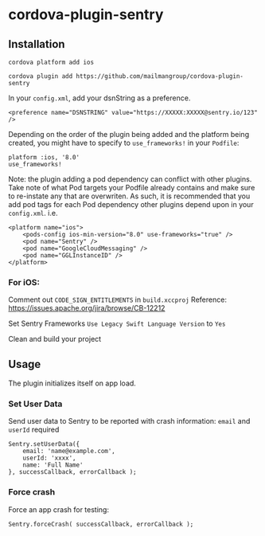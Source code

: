 # cordova-plugin-sentry

## Installation

`cordova platform add ios`

`cordova plugin add https://github.com/mailmangroup/cordova-plugin-sentry`

In your `config.xml`, add your dsnString as a preference.

```
<preference name="DSNSTRING" value="https://XXXXX:XXXXX@sentry.io/123" />
```

Depending on the order of the plugin being added and the platform being created, you might have to specify to `use_frameworks!` in your `Podfile`:

```
platform :ios, '8.0'
use_frameworks!
```

Note: the plugin adding a pod dependency can conflict with other plugins. Take note of what Pod targets your Podfile already contains and make sure to re-instate any that are overwriten. As such, it is recommended that you add pod tags for each Pod dependency other plugins depend upon in your `config.xml`. i.e.

```
<platform name="ios">
	<pods-config ios-min-version="8.0" use-frameworks="true" />
	<pod name="Sentry" />
	<pod name="GoogleCloudMessaging" />
	<pod name="GGLInstanceID" />
</platform>
```

### For iOS:

Comment out `CODE_SIGN_ENTITLEMENTS` in `build.xccproj`
Reference: https://issues.apache.org/jira/browse/CB-12212

Set Sentry Frameworks `Use Legacy Swift Language Version` to `Yes`

Clean and build your project

## Usage

The plugin initializes itself on app load.

### Set User Data

Send user data to Sentry to be reported with crash information:
`email` and `userId` required

```
Sentry.setUserData({
	email: 'name@example.com',
	userId: 'xxxx',
	name: 'Full Name'
}, successCallback, errorCallback );
```

### Force crash

Force an app crash for testing:

```
Sentry.forceCrash( successCallback, errorCallback );
```